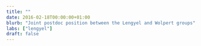 ```yaml
---
title: ""
date: 2016-02-18T00:00:00+01:00
blurb: "Joint postdoc position between the Lengyel and Wolpert groups"
labs: ["lengyel"]
draft: false
---
```

